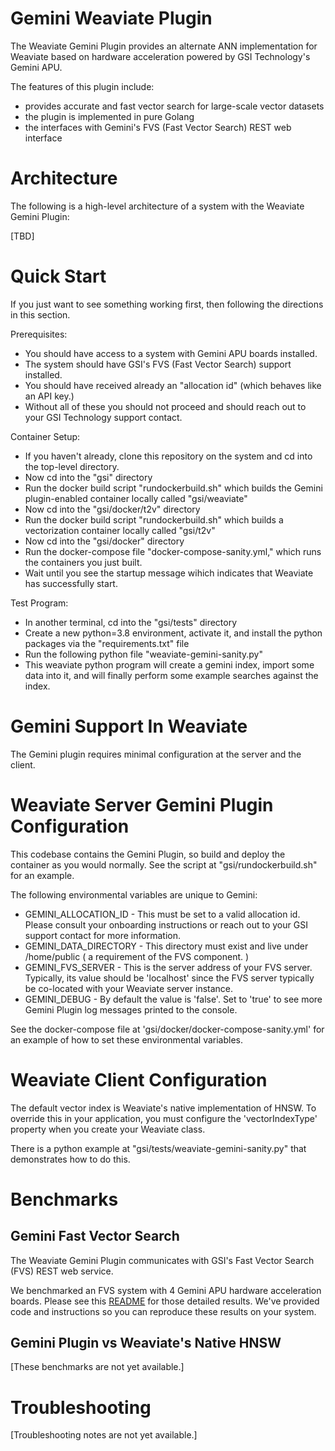 
# Gemini Weaviate Plugin

The Weaviate Gemini Plugin provides an alternate ANN implementation for Weaviate based on hardware acceleration powered by GSI Technology's Gemini APU.

The features of this plugin include:
* provides accurate and fast vector search for large-scale vector datasets 
* the plugin is implemented in pure Golang
* the interfaces with Gemini's FVS (Fast Vector Search) REST web interface

# Architecture

The following is a high-level architecture of a system with the Weaviate Gemini Plugin:

[TBD]

# Quick Start

If you just want to see something working first, then following the directions in this section.

Prerequisites:
* You should have access to a system with Gemini APU boards installed.
* The system should have GSI's FVS (Fast Vector Search) support installed.
* You should have received already an "allocation id" (which behaves like an API key.)
* Without all of these you should not proceed and should reach out to your GSI Technology support contact.

Container Setup:
* If you haven't already, clone this repository on the system and cd into the top-level directory.
* Now cd into the "gsi" directory
* Run the docker build script "rundockerbuild.sh" which builds the Gemini plugin-enabled container locally called "gsi/weaviate"
* Now cd into the "gsi/docker/t2v" directory
* Run the docker build script "rundockerbuild.sh" which builds a vectorization container locally called "gsi/t2v"
* Now cd into the "gsi/docker" directory
* Run the docker-compose file "docker-compose-sanity.yml," which runs the containers you just built.
* Wait until you see the startup message wihich indicates that Weaviate has successfully start.

Test Program:
* In another terminal, cd into the "gsi/tests" directory
* Create a new python=3.8 environment, activate it, and install the python packages via the "requirements.txt" file
* Run the following python file "weaviate-gemini-sanity.py"
* This weaviate python program will create a gemini index, import some data into it, and will finally perform some example searches against the index.

# Gemini Support In Weaviate

The Gemini plugin requires minimal configuration at the server and the client. 

# Weaviate Server Gemini Plugin Configuration

This codebase contains the Gemini Plugin, so build and deploy the container as you would normally.  See the script at "gsi/rundockerbuild.sh" for an example.

The following environmental variables are unique to Gemini:
* GEMINI_ALLOCATION_ID - This must be set to a valid allocation id.  Please consult your onboarding instructions or reach out to your GSI support contact for more information.
* GEMINI_DATA_DIRECTORY - This directory must exist and live under /home/public ( a requirement of the FVS component. )
* GEMINI_FVS_SERVER - This is the server address of your FVS server.  Typically, its value should be 'localhost' since the FVS server typically be co-located with your Weaviate server instance.
* GEMINI_DEBUG - By default the value is 'false'.  Set to 'true' to see more Gemini Plugin log messages printed to the console.

See the docker-compose file at 'gsi/docker/docker-compose-sanity.yml' for an example of how to set these environmental variables.

# Weaviate Client Configuration

The default vector index is Weaviate's native implementation of HNSW.  To override this in your application, you must configure the 'vectorIndexType' property when you create your Weaviate class.

There is a python example at "gsi/tests/weaviate-gemini-sanity.py" that demonstrates how to do this.

# Benchmarks

## Gemini Fast Vector Search

The Weaviate Gemini Plugin communicates with GSI's Fast Vector Search (FVS) REST web service.

We benchmarked an FVS system with 4 Gemini APU hardware acceleration boards.  Please see this [README](fvs/README.md) for those detailed results.  We've provided code and instructions so you can reproduce these results on your system.

## Gemini Plugin vs Weaviate's Native HNSW

[These benchmarks are not yet available.]

# Troubleshooting

[Troubleshooting notes are not yet available.]
